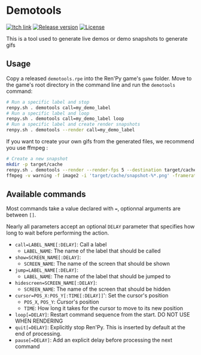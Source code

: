 # Demotools

[![Itch link](https://img.shields.io/static/v1?label=store&message=itch.io&color=blueviolet)](https://ayowel.itch.io/renpy-demotools)
[![Release version](https://img.shields.io/github/v/release/ayowel/renpy-demotools)](https://github.com/Ayowel/renpy-demotools/releases/latest)
[![License](https://img.shields.io/github/license/ayowel/renpy-demotools)](LICENSE)

This is a tool used to generate live demos or demo snapshots to generate gifs

## Usage

Copy a released `demotools.rpe` into the Ren'Py game's `game` folder.
Move to the game's root directory in the command line and run the `demotools` command:

```sh
# Run a specific label and stop
renpy.sh . demotools call=my_demo_label
# Run a specific label and loop
renpy.sh . demotools call=my_demo_label loop
# Run a specific label and create render snapshots
renpy.sh . demotools --render call=my_demo_label
```

If you want to create your own gifs from the generated files, we recommend you use ffmpeg :

```sh
# Create a new snapshot 
mkdir -p target/cache
renpy.sh . demotools --render --render-fps 5 --destination target/cache call=my_demo_label
ffmpeg -v warning -f image2 -i 'target/cache/snapshot-%*.png' -framerate 5 -r 5 -y target/snapshot.gif
```

## Available commands

Most commands take a value declared with `=`, optionnal arguments are between `[]`.

Nearly all parameters accept an optional `DELAY` parameter that specifies how long to wait before performing the action.

* `call=LABEL_NAME[:DELAY]`: Call a label
  * `LABEL_NAME`: The name of the label that should be called
* `show=SCREEN_NAME[:DELAY]`:
  * `SCREEN_NAME`: The name of the screen that should be shown
* `jump=LABEL_NAME[:DELAY]`:
  * `LABEL_NAME`: The name of the label that should be jumped to
* `hidescreen=SCREEN_NAME[:DELAY]`:
  * `SCREEN_NAME`: The name of the screen that should be hidden
* `cursor=POS_X:POS_Y[:TIME[:DELAY]]`': Set the cursor's position
  * `POS_X`, `POS_Y`: Cursor's position
  * `TIME`: How long it takes for the cursor to move to its new position
* `loop[=DELAY]`: Restart command sequence from the start. DO NOT USE WHEN RENDERING
* `quit[=DELAY]`: Explicitly stop Ren'Py. This is inserted by default at the end of processing.
* `pause[=DELAY]`: Add an explicit delay before processing the next command
